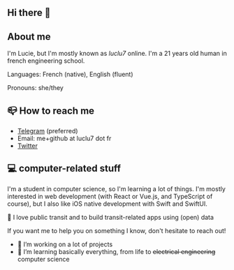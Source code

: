 ## Hi there 👋

## About me

I'm Lucie, but I'm mostly known as _luclu7_ online. I'm a 21 years old human in french engineering school.

Languages: French (native), English (fluent)

Pronouns: she/they

## 📪 How to reach me

- [Telegram](https://t.me/luclu7) (preferred)
- Email: me+github at luclu7 dot fr
- [Twitter](https://twitter.com/luclu7_)


## 💻 computer-related stuff

I'm a student in computer science, so I'm learning a lot of things. I'm mostly interested in web development (with React or Vue.js, and TypeScript of course), but I also like iOS native development with Swift and SwiftUI.

🚊 I love public transit and to build transit-related apps using (open) data

If you want me to help you on something I know, don't hesitate to reach out!

- 🔭 I’m working on a lot of projects
- 🌱 I’m learning basically everything, from life to ~~electrical engineering~~ computer science
